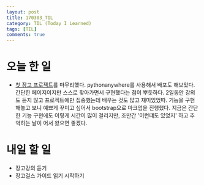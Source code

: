 ```yaml
---
layout: post
title: 170303_TIL
category: TIL (Today I Learned)
tags: [TIL]
comments: true
---
```

# 오늘 한 일
- [첫 장고 프로젝트](http://siwabada.pythonanywhere.com/)를 마무리했다. pythonanywhere를 사용해서 배포도 해보았다. 간단한 페이지이지만 스스로 찾아가면서 구현했다는 점이 뿌듯하다. 2일동안 강의도 듣지 않고 프로젝트에만 집중했는데 배우는 것도 많고 재미있었따. 기능을 구현해놓고 보니 예쁘게 꾸미고 싶어서 bootstrap으로 마크업을 진행했다. 지금은 간단한 기능 구현에도 이렇게 시간이 많이 걸리지만, 조만간 '이런떄도 있었지' 하고 추억하는 날이 어서 왔으면 좋겠다.


# 내일 할 일
- 장고강의 듣기
- 장고걸스 가이드 읽기 시작하기
